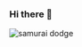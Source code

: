 ### Hi there 👋
![samurai dodge](https://www.google.com/url?sa=i&url=https%3A%2F%2Fwall.alphacoders.com%2Fbig.php%3Fi%3D1151373&psig=AOvVaw29MdGkOP5br99yte-nADD5&ust=1674463511545000&source=images&cd=vfe&ved=0CBAQjRxqFwoTCLjmjefk2vwCFQAAAAAdAAAAABAT)
<!--
**delapzzz/delapzzz** is a ✨ _special_ ✨ repository because its `README.md` (this file) appears on your GitHub profile.

Here are some ideas to get you started:

- 🔭 I’m currently working on ...
- 🌱 I’m currently learning ...
- 👯 I’m looking to collaborate on ...
- 🤔 I’m looking for help with ...
- 💬 Ask me about ...
- 📫 How to reach me: ...
- 😄 Pronouns: ...
- ⚡ Fun fact: ...
-->
